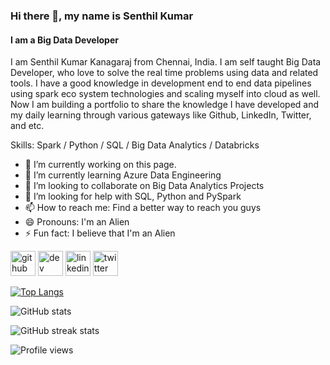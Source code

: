 ### Hi there 👋, my name is Senthil Kumar
#### I am a Big Data Developer
I am Senthil Kumar Kanagaraj from Chennai, India. I am self taught Big Data Developer, who love to solve the real time problems using data and related tools. I have a good knowledge in development end to end data pipelines using spark eco system technologies and scaling myself into cloud as well. Now I am building a portfolio to share the knowledge I have developed and my daily learning through various gateways like Github, LinkedIn, Twitter, and etc.

Skills: Spark / Python / SQL / Big Data Analytics / Databricks

- 🔭 I’m currently working on this page. 
- 🌱 I’m currently learning Azure Data Engineering 
- 👯 I’m looking to collaborate on Big Data Analytics Projects 
- 🤔 I’m looking for help with SQL, Python and PySpark 
- 📫 How to reach me: Find a better way to reach you guys 
- 😄 Pronouns: I'm an Alien 
- ⚡ Fun fact: I believe that I'm an Alien 


[<img src='https://cdn.jsdelivr.net/npm/simple-icons@3.0.1/icons/github.svg' alt='github' height='40'>](https://github.com/SenthilKumar009)  [<img src='https://cdn.jsdelivr.net/npm/simple-icons@3.0.1/icons/dev-dot-to.svg' alt='dev' height='40'>](https://dev.to/https://dev.to/skkthenotorious)  [<img src='https://cdn.jsdelivr.net/npm/simple-icons@3.0.1/icons/linkedin.svg' alt='linkedin' height='40'>](https://www.linkedin.com/in/https://www.linkedin.com/in/senthil-kumar-kanagaraj//)  [<img src='https://cdn.jsdelivr.net/npm/simple-icons@3.0.1/icons/twitter.svg' alt='twitter' height='40'>](https://twitter.com/https://twitter.com/SKK_TheNeo)  

[![Top Langs](https://github-readme-stats.vercel.app/api/top-langs/?username=SenthilKumar009)](https://github.com/anuraghazra/github-readme-stats)

![GitHub stats](https://github-readme-stats.vercel.app/api?username=SenthilKumar009&show_icons=true)  

![GitHub streak stats](https://github-readme-streak-stats.herokuapp.com/?user=SenthilKumar009)  

![Profile views](https://gpvc.arturio.dev/SenthilKumar009)  

